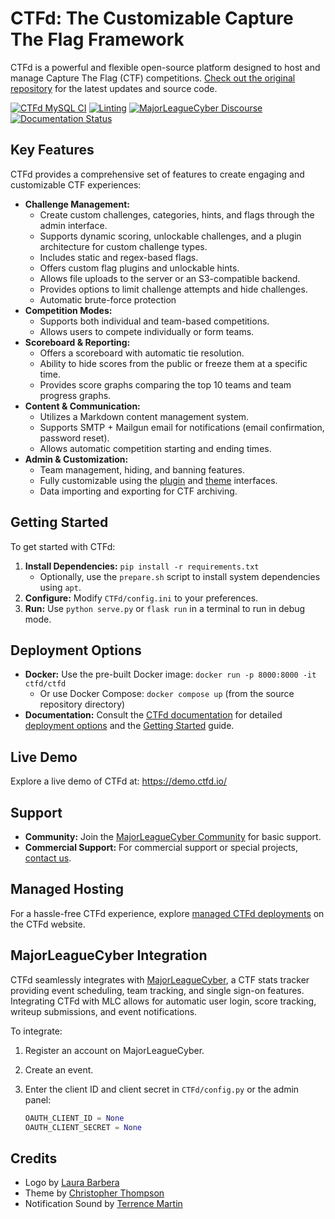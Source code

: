 # CTFd: The Customizable Capture The Flag Framework

CTFd is a powerful and flexible open-source platform designed to host and manage Capture The Flag (CTF) competitions.  [Check out the original repository](https://github.com/CTFd/CTFd) for the latest updates and source code.

[![CTFd MySQL CI](https://github.com/CTFd/CTFd/workflows/CTFd%20MySQL%20CI/badge.svg?branch=master)](https://github.com/CTFd/CTFd/workflows/CTFd%20MySQL%20CI)
[![Linting](https://github.com/CTFd/CTFd/workflows/Linting/badge.svg?branch=master)](https://github.com/CTFd/CTFd/workflows/Linting)
[![MajorLeagueCyber Discourse](https://img.shields.io/discourse/status?server=https%3A%2F%2Fcommunity.majorleaguecyber.org%2F)](https://community.majorleaguecyber.org/)
[![Documentation Status](https://api.netlify.com/api/v1/badges/6d10883a-77bb-45c1-a003-22ce1284190e/deploy-status)](https://docs.ctfd.io)

## Key Features

CTFd provides a comprehensive set of features to create engaging and customizable CTF experiences:

*   **Challenge Management:**
    *   Create custom challenges, categories, hints, and flags through the admin interface.
    *   Supports dynamic scoring, unlockable challenges, and a plugin architecture for custom challenge types.
    *   Includes static and regex-based flags.
    *   Offers custom flag plugins and unlockable hints.
    *   Allows file uploads to the server or an S3-compatible backend.
    *   Provides options to limit challenge attempts and hide challenges.
    *   Automatic brute-force protection
*   **Competition Modes:**
    *   Supports both individual and team-based competitions.
    *   Allows users to compete individually or form teams.
*   **Scoreboard & Reporting:**
    *   Offers a scoreboard with automatic tie resolution.
    *   Ability to hide scores from the public or freeze them at a specific time.
    *   Provides score graphs comparing the top 10 teams and team progress graphs.
*   **Content & Communication:**
    *   Utilizes a Markdown content management system.
    *   Supports SMTP + Mailgun email for notifications (email confirmation, password reset).
    *   Allows automatic competition starting and ending times.
*   **Admin & Customization:**
    *   Team management, hiding, and banning features.
    *   Fully customizable using the [plugin](https://docs.ctfd.io/docs/plugins/overview) and [theme](https://docs.ctfd.io/docs/themes/overview) interfaces.
    *   Data importing and exporting for CTF archiving.

## Getting Started

To get started with CTFd:

1.  **Install Dependencies:** `pip install -r requirements.txt`
    *   Optionally, use the `prepare.sh` script to install system dependencies using `apt`.
2.  **Configure:** Modify `CTFd/config.ini` to your preferences.
3.  **Run:** Use `python serve.py` or `flask run` in a terminal to run in debug mode.

## Deployment Options

*   **Docker:**  Use the pre-built Docker image: `docker run -p 8000:8000 -it ctfd/ctfd`
    *   Or use Docker Compose: `docker compose up` (from the source repository directory)
*   **Documentation:** Consult the [CTFd documentation](https://docs.ctfd.io/) for detailed [deployment options](https://docs.ctfd.io/docs/deployment/installation) and the [Getting Started](https://docs.ctfd.io/tutorials/getting-started/) guide.

## Live Demo

Explore a live demo of CTFd at:  https://demo.ctfd.io/

## Support

*   **Community:** Join the [MajorLeagueCyber Community](https://community.majorleaguecyber.org/) for basic support.
*   **Commercial Support:** For commercial support or special projects, [contact us](https://ctfd.io/contact/).

## Managed Hosting

For a hassle-free CTFd experience, explore [managed CTFd deployments](https://ctfd.io/) on the CTFd website.

## MajorLeagueCyber Integration

CTFd seamlessly integrates with [MajorLeagueCyber](https://majorleaguecyber.org/), a CTF stats tracker providing event scheduling, team tracking, and single sign-on features.  Integrating CTFd with MLC allows for automatic user login, score tracking, writeup submissions, and event notifications.

To integrate:

1.  Register an account on MajorLeagueCyber.
2.  Create an event.
3.  Enter the client ID and client secret in `CTFd/config.py` or the admin panel:

    ```python
    OAUTH_CLIENT_ID = None
    OAUTH_CLIENT_SECRET = None
    ```

## Credits

*   Logo by [Laura Barbera](http://www.laurabb.com/)
*   Theme by [Christopher Thompson](https://github.com/breadchris)
*   Notification Sound by [Terrence Martin](https://soundcloud.com/tj-martin-composer)